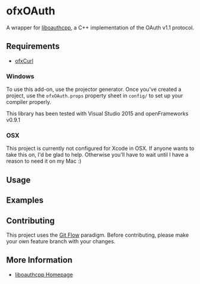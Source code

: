 # ofxOAuth

A wrapper for [liboauthcpp](https://github.com/sirikata/liboauthcpp), a C++ implementation of the OAuth v1.1 protocol.  

## Requirements
* [ofxCurl](https://github.com/morphogencc/ofxCurl)

### Windows
To use this add-on, use the projector generator.  Once you've created a project, use the `ofxOAuth.props` property sheet in `config/` to set up your compiler properly.

This library has been tested with Visual Studio 2015 and openFrameworks v0.9.1

### OSX
This project is currently not configured for Xcode in OSX.  If anyone wants to take this on, I'd be glad to help.  Otherwise you'll have to wait until I have a reason to need it on my Mac :)

## Usage

## Examples

## Contributing
This project uses the [Git Flow](http://nvie.com/posts/a-successful-git-branching-model/) paradigm.  Before contributing, please make your own feature branch with your changes.

## More Information
* [liboauthcpp Homepage](https://github.com/sirikata/liboauthcpp)